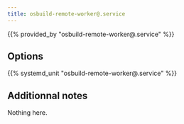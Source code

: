 ```yaml
---
title: osbuild-remote-worker@.service
---
```


{{% provided_by "osbuild-remote-worker@.service" %}}

## Options

{{% systemd_unit "osbuild-remote-worker@.service" %}}

## Additionnal notes

Nothing here.
